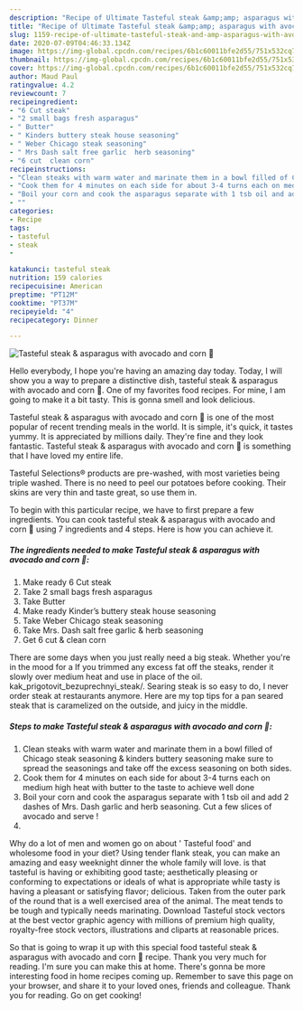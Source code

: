 ```yaml
---
description: "Recipe of Ultimate Tasteful steak &amp;amp; asparagus with avocado and corn 🤤"
title: "Recipe of Ultimate Tasteful steak &amp;amp; asparagus with avocado and corn 🤤"
slug: 1159-recipe-of-ultimate-tasteful-steak-and-amp-asparagus-with-avocado-and-corn
date: 2020-07-09T04:46:33.134Z
image: https://img-global.cpcdn.com/recipes/6b1c60011bfe2d55/751x532cq70/tasteful-steak-asparagus-with-avocado-and-corn-🤤-recipe-main-photo.jpg
thumbnail: https://img-global.cpcdn.com/recipes/6b1c60011bfe2d55/751x532cq70/tasteful-steak-asparagus-with-avocado-and-corn-🤤-recipe-main-photo.jpg
cover: https://img-global.cpcdn.com/recipes/6b1c60011bfe2d55/751x532cq70/tasteful-steak-asparagus-with-avocado-and-corn-🤤-recipe-main-photo.jpg
author: Maud Paul
ratingvalue: 4.2
reviewcount: 7
recipeingredient:
- "6 Cut steak"
- "2 small bags fresh asparagus"
- " Butter"
- " Kinders buttery steak house seasoning"
- " Weber Chicago steak seasoning"
- " Mrs Dash salt free garlic  herb seasoning"
- "6 cut  clean corn"
recipeinstructions:
- "Clean steaks with warm water and marinate them in a bowl filled of Chicago steak seasoning &amp; kinders buttery seasoning make sure to spread the seasonings and take off the excess seasoning on both sides."
- "Cook them for 4 minutes on each side for about 3-4 turns each on medium high heat with butter to the taste to achieve well done"
- "Boil your corn and cook the asparagus separate with 1 tsb oil and add 2 dashes of Mrs. Dash garlic and herb seasoning. Cut a few slices of avocado and serve !"
- ""
categories:
- Recipe
tags:
- tasteful
- steak
- 

katakunci: tasteful steak  
nutrition: 159 calories
recipecuisine: American
preptime: "PT12M"
cooktime: "PT37M"
recipeyield: "4"
recipecategory: Dinner

---
```



![Tasteful steak &amp; asparagus with avocado and corn 🤤](https://img-global.cpcdn.com/recipes/6b1c60011bfe2d55/751x532cq70/tasteful-steak-asparagus-with-avocado-and-corn-🤤-recipe-main-photo.jpg)

Hello everybody, I hope you're having an amazing day today. Today, I will show you a way to prepare a distinctive dish, tasteful steak &amp; asparagus with avocado and corn 🤤. One of my favorites food recipes. For mine, I am going to make it a bit tasty. This is gonna smell and look delicious.

Tasteful steak &amp; asparagus with avocado and corn 🤤 is one of the most popular of recent trending meals in the world. It is simple, it's quick, it tastes yummy. It is appreciated by millions daily. They're fine and they look fantastic. Tasteful steak &amp; asparagus with avocado and corn 🤤 is something that I have loved my entire life.

Tasteful Selections® products are pre-washed, with most varieties being triple washed. There is no need to peel our potatoes before cooking. Their skins are very thin and taste great, so use them in.


To begin with this particular recipe, we have to first prepare a few ingredients. You can cook tasteful steak &amp; asparagus with avocado and corn 🤤 using 7 ingredients and 4 steps. Here is how you can achieve it.

<!--inarticleads1-->

##### The ingredients needed to make Tasteful steak &amp; asparagus with avocado and corn 🤤:

1. Make ready 6 Cut steak
1. Take 2 small bags fresh asparagus
1. Take  Butter
1. Make ready  Kinder’s buttery steak house seasoning
1. Take  Weber Chicago steak seasoning
1. Take  Mrs. Dash salt free garlic &amp; herb seasoning
1. Get 6 cut &amp; clean corn


There are some days when you just really need a big steak. Whether you&#39;re in the mood for a If you trimmed any excess fat off the steaks, render it slowly over medium heat and use in place of the oil. kak_prigotovit_bezuprechnyi_steak/. Searing steak is so easy to do, I never order steak at restaurants anymore. Here are my top tips for a pan seared steak that is caramelized on the outside, and juicy in the middle. 

<!--inarticleads2-->

##### Steps to make Tasteful steak &amp; asparagus with avocado and corn 🤤:

1. Clean steaks with warm water and marinate them in a bowl filled of Chicago steak seasoning &amp; kinders buttery seasoning make sure to spread the seasonings and take off the excess seasoning on both sides.
1. Cook them for 4 minutes on each side for about 3-4 turns each on medium high heat with butter to the taste to achieve well done
1. Boil your corn and cook the asparagus separate with 1 tsb oil and add 2 dashes of Mrs. Dash garlic and herb seasoning. Cut a few slices of avocado and serve !
1. 


Why do a lot of men and women go on about &#39; Tasteful food&#39; and wholesome food in your diet? Using tender flank steak, you can make an amazing and easy weeknight dinner the whole family will love. is that tasteful is having or exhibiting good taste; aesthetically pleasing or conforming to expectations or ideals of what is appropriate while tasty is having a pleasant or satisfying flavor; delicious. Taken from the outer park of the round that is a well exercised area of the animal. The meat tends to be tough and typically needs marinating. Download Tasteful stock vectors at the best vector graphic agency with millions of premium high quality, royalty-free stock vectors, illustrations and cliparts at reasonable prices. 

So that is going to wrap it up with this special food tasteful steak &amp; asparagus with avocado and corn 🤤 recipe. Thank you very much for reading. I'm sure you can make this at home. There's gonna be more interesting food in home recipes coming up. Remember to save this page on your browser, and share it to your loved ones, friends and colleague. Thank you for reading. Go on get cooking!
